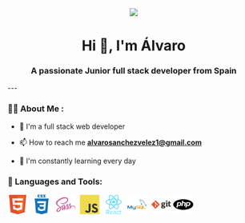 <div id="header" align="center">
    <img src="https://github.com/Alvarosanchezz3/Alvarosanchezz3/assets/99328696/b20b5ad0-8e3f-4ab6-a7b2-7a334225db44" width="200" />
    <h1 align="center">Hi 👋, I'm Álvaro</h1>
    <h3 align="center">A passionate Junior full stack developer from Spain</h3>
</div>
---

### 👨‍💻 About Me :

- 📝 I'm a full stack web developer

- 📫 How to reach me **alvarosanchezvelez1@gmail.com**

- 🌱 I'm constantly learning every day


<div align="left">
    <h3>🔨 Languages and Tools:</h3>
    <div>
        <img src="https://github.com/devicons/devicon/blob/master/icons/html5/html5-original.svg" title="HTML5" alt="HTML" width="40" height="40"/>&nbsp;
        <img src="https://github.com/devicons/devicon/blob/master/icons/css3/css3-plain-wordmark.svg"  title="CSS3" alt="CSS" width="40" height="40"/>&nbsp;
       <img src="https://github.com/devicons/devicon/blob/master/icons/sass/sass-original.svg" title="Sass" alt="Sass" width="40" height="40"/>&nbsp;
        <img src="https://github.com/devicons/devicon/blob/master/icons/javascript/javascript-original.svg" title="JavaScript" alt="JavaScript" width="40" height="40"/>&nbsp;
        <img src="https://github.com/devicons/devicon/blob/master/icons/react/react-original-wordmark.svg" title="React" alt="React" width="40" height="40"/>&nbsp;
        <img src="https://github.com/devicons/devicon/blob/master/icons/mysql/mysql-original-wordmark.svg" title="MySQL"  alt="MySQL" width="40" height="40"/>&nbsp;
        <img src="https://github.com/devicons/devicon/blob/master/icons/git/git-original-wordmark.svg" title="Git" **alt="Git" width="40" height="40"/>
        <img src="https://github.com/devicons/devicon/blob/master/icons/php/php-plain.svg" title="Git" **alt="Git" width="40" height="40"/>
      </div>
</div>
